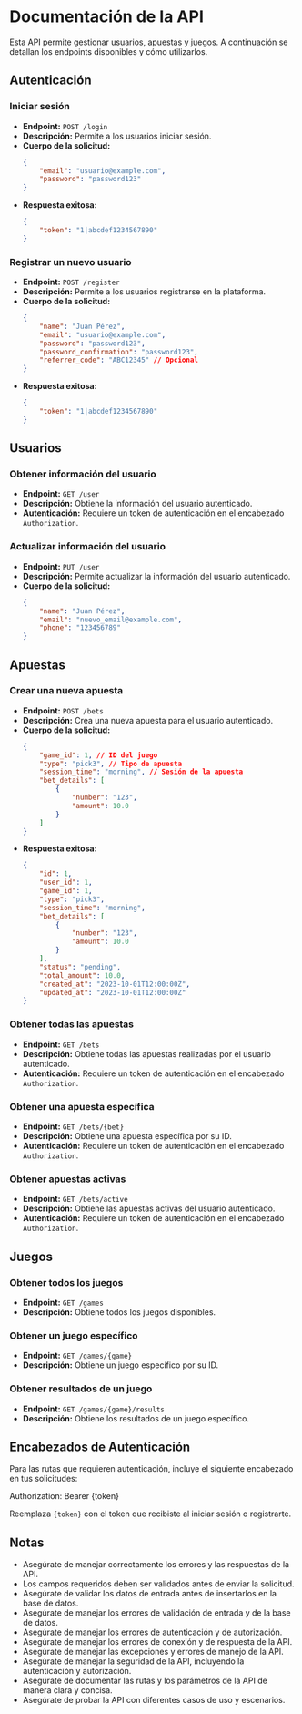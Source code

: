 # Documentación de la API

Esta API permite gestionar usuarios, apuestas y juegos. A continuación se detallan los endpoints disponibles y cómo utilizarlos.

## Autenticación

### Iniciar sesión

-   **Endpoint:** `POST /login`
-   **Descripción:** Permite a los usuarios iniciar sesión.
-   **Cuerpo de la solicitud:**
    ```json
    {
        "email": "usuario@example.com",
        "password": "password123"
    }
    ```
-   **Respuesta exitosa:**
    ```json
    {
        "token": "1|abcdef1234567890"
    }
    ```

### Registrar un nuevo usuario

-   **Endpoint:** `POST /register`
-   **Descripción:** Permite a los usuarios registrarse en la plataforma.
-   **Cuerpo de la solicitud:**
    ```json
    {
        "name": "Juan Pérez",
        "email": "usuario@example.com",
        "password": "password123",
        "password_confirmation": "password123",
        "referrer_code": "ABC12345" // Opcional
    }
    ```
-   **Respuesta exitosa:**
    ```json
    {
        "token": "1|abcdef1234567890"
    }
    ```

## Usuarios

### Obtener información del usuario

-   **Endpoint:** `GET /user`
-   **Descripción:** Obtiene la información del usuario autenticado.
-   **Autenticación:** Requiere un token de autenticación en el encabezado `Authorization`.

### Actualizar información del usuario

-   **Endpoint:** `PUT /user`
-   **Descripción:** Permite actualizar la información del usuario autenticado.
-   **Cuerpo de la solicitud:**
    ```json
    {
        "name": "Juan Pérez",
        "email": "nuevo_email@example.com",
        "phone": "123456789"
    }
    ```

## Apuestas

### Crear una nueva apuesta

-   **Endpoint:** `POST /bets`
-   **Descripción:** Crea una nueva apuesta para el usuario autenticado.
-   **Cuerpo de la solicitud:**
    ```json
    {
        "game_id": 1, // ID del juego
        "type": "pick3", // Tipo de apuesta
        "session_time": "morning", // Sesión de la apuesta
        "bet_details": [
            {
                "number": "123",
                "amount": 10.0
            }
        ]
    }
    ```
-   **Respuesta exitosa:**
    ```json
    {
        "id": 1,
        "user_id": 1,
        "game_id": 1,
        "type": "pick3",
        "session_time": "morning",
        "bet_details": [
            {
                "number": "123",
                "amount": 10.0
            }
        ],
        "status": "pending",
        "total_amount": 10.0,
        "created_at": "2023-10-01T12:00:00Z",
        "updated_at": "2023-10-01T12:00:00Z"
    }
    ```

### Obtener todas las apuestas

-   **Endpoint:** `GET /bets`
-   **Descripción:** Obtiene todas las apuestas realizadas por el usuario autenticado.
-   **Autenticación:** Requiere un token de autenticación en el encabezado `Authorization`.

### Obtener una apuesta específica

-   **Endpoint:** `GET /bets/{bet}`
-   **Descripción:** Obtiene una apuesta específica por su ID.
-   **Autenticación:** Requiere un token de autenticación en el encabezado `Authorization`.

### Obtener apuestas activas

-   **Endpoint:** `GET /bets/active`
-   **Descripción:** Obtiene las apuestas activas del usuario autenticado.
-   **Autenticación:** Requiere un token de autenticación en el encabezado `Authorization`.

## Juegos

### Obtener todos los juegos

-   **Endpoint:** `GET /games`
-   **Descripción:** Obtiene todos los juegos disponibles.

### Obtener un juego específico

-   **Endpoint:** `GET /games/{game}`
-   **Descripción:** Obtiene un juego específico por su ID.

### Obtener resultados de un juego

-   **Endpoint:** `GET /games/{game}/results`
-   **Descripción:** Obtiene los resultados de un juego específico.

## Encabezados de Autenticación

Para las rutas que requieren autenticación, incluye el siguiente encabezado en tus solicitudes:

Authorization: Bearer {token}

Reemplaza `{token}` con el token que recibiste al iniciar sesión o registrarte.

## Notas

-   Asegúrate de manejar correctamente los errores y las respuestas de la API.
-   Los campos requeridos deben ser validados antes de enviar la solicitud.
-   Asegúrate de validar los datos de entrada antes de insertarlos en la base de datos.
-   Asegúrate de manejar los errores de validación de entrada y de la base de datos.
-   Asegúrate de manejar los errores de autenticación y de autorización.
-   Asegúrate de manejar los errores de conexión y de respuesta de la API.
-   Asegúrate de manejar las excepciones y errores de manejo de la API.
-   Asegúrate de manejar la seguridad de la API, incluyendo la autenticación y autorización.
-   Asegúrate de documentar las rutas y los parámetros de la API de manera clara y concisa.
-   Asegúrate de probar la API con diferentes casos de uso y escenarios.
